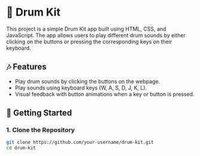 # 🥁 Drum Kit

This project is a simple Drum Kit app built using HTML, CSS, and JavaScript. The app allows users to play different drum sounds by either clicking on the buttons or pressing the corresponding keys on their keyboard.

## 🎶 Features

- Play drum sounds by clicking the buttons on the webpage.
- Play sounds using keyboard keys (W, A, S, D, J, K, L).
- Visual feedback with button animations when a key or button is pressed.

## 🚀 Getting Started

### 1. Clone the Repository

```bash
git clone https://github.com/your-username/drum-kit.git
cd drum-kit
